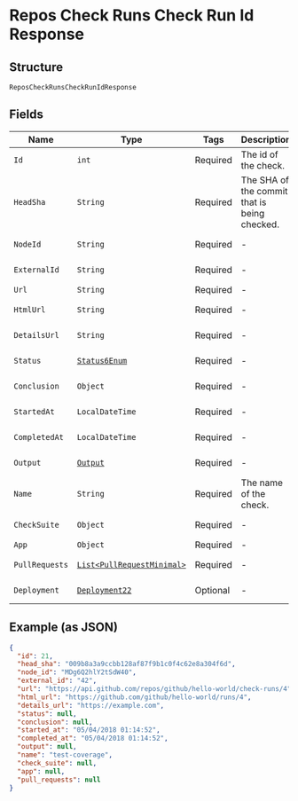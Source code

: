 
# Repos Check Runs Check Run Id Response

## Structure

`ReposCheckRunsCheckRunIdResponse`

## Fields

| Name | Type | Tags | Description | Getter | Setter |
|  --- | --- | --- | --- | --- | --- |
| `Id` | `int` | Required | The id of the check. | int getId() | setId(int id) |
| `HeadSha` | `String` | Required | The SHA of the commit that is being checked. | String getHeadSha() | setHeadSha(String headSha) |
| `NodeId` | `String` | Required | - | String getNodeId() | setNodeId(String nodeId) |
| `ExternalId` | `String` | Required | - | String getExternalId() | setExternalId(String externalId) |
| `Url` | `String` | Required | - | String getUrl() | setUrl(String url) |
| `HtmlUrl` | `String` | Required | - | String getHtmlUrl() | setHtmlUrl(String htmlUrl) |
| `DetailsUrl` | `String` | Required | - | String getDetailsUrl() | setDetailsUrl(String detailsUrl) |
| `Status` | [`Status6Enum`](../../doc/models/status-6-enum.md) | Required | - | Status6Enum getStatus() | setStatus(Status6Enum status) |
| `Conclusion` | `Object` | Required | - | Object getConclusion() | setConclusion(Object conclusion) |
| `StartedAt` | `LocalDateTime` | Required | - | LocalDateTime getStartedAt() | setStartedAt(LocalDateTime startedAt) |
| `CompletedAt` | `LocalDateTime` | Required | - | LocalDateTime getCompletedAt() | setCompletedAt(LocalDateTime completedAt) |
| `Output` | [`Output`](../../doc/models/output.md) | Required | - | Output getOutput() | setOutput(Output output) |
| `Name` | `String` | Required | The name of the check. | String getName() | setName(String name) |
| `CheckSuite` | `Object` | Required | - | Object getCheckSuite() | setCheckSuite(Object checkSuite) |
| `App` | `Object` | Required | - | Object getApp() | setApp(Object app) |
| `PullRequests` | [`List<PullRequestMinimal>`](../../doc/models/pull-request-minimal.md) | Required | - | List<PullRequestMinimal> getPullRequests() | setPullRequests(List<PullRequestMinimal> pullRequests) |
| `Deployment` | [`Deployment22`](../../doc/models/deployment-22.md) | Optional | - | Deployment22 getDeployment() | setDeployment(Deployment22 deployment) |

## Example (as JSON)

```json
{
  "id": 21,
  "head_sha": "009b8a3a9ccbb128af87f9b1c0f4c62e8a304f6d",
  "node_id": "MDg6Q2hlY2tSdW40",
  "external_id": "42",
  "url": "https://api.github.com/repos/github/hello-world/check-runs/4",
  "html_url": "https://github.com/github/hello-world/runs/4",
  "details_url": "https://example.com",
  "status": null,
  "conclusion": null,
  "started_at": "05/04/2018 01:14:52",
  "completed_at": "05/04/2018 01:14:52",
  "output": null,
  "name": "test-coverage",
  "check_suite": null,
  "app": null,
  "pull_requests": null
}
```

